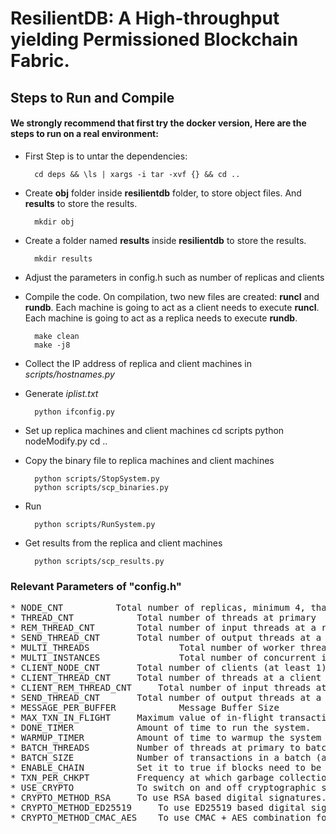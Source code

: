 # ResilientDB: A High-throughput yielding Permissioned Blockchain Fabric.

## Steps to Run and Compile <br/>

#### We strongly recommend that first try the docker version, Here are the steps to run on a real environment:

* First Step is to untar the dependencies:

        cd deps && \ls | xargs -i tar -xvf {} && cd ..
* Create **obj** folder inside **resilientdb** folder, to store object files. And **results** to store the results.

        mkdir obj

* Create a folder named **results** inside **resilientdb** to store the results.

        mkdir results

* Adjust the parameters in config.h such as number of replicas and clients
* Compile the code. On compilation, two new files are created: **runcl** and **rundb**. Each machine is going to act as a client needs to execute **runcl**. Each machine is going to act as a replica needs to execute **rundb**. 

        make clean
        make -j8

* Collect the IP address of replica and client machines in *scripts/hostnames.py*
* Generate *iplist.txt*

        python ifconfig.py

* Set up replica machines and client machines
        cd scripts
        python nodeModify.py
        cd ..

* Copy the binary file to replica machines and client machines

        python scripts/StopSystem.py
        python scripts/scp_binaries.py

* Run

        python scripts/RunSystem.py

* Get results from the replica and client machines 

        python scripts/scp_results.py


### Relevant Parameters of "config.h"
<pre>
* NODE_CNT			Total number of replicas, minimum 4, that is, f=1.  
* THREAD_CNT			Total number of threads at primary
* REM_THREAD_CNT		Total number of input threads at a replica 
* SEND_THREAD_CNT		Total number of output threads at a replica 
* MULTI_THREADS                 Total number of worker threads at a replica
* MULTI_INSTANCES               Total number of concurrent instances (for PVP and RCC)
* CLIENT_NODE_CNT		Total number of clients (at least 1).  
* CLIENT_THREAD_CNT		Total number of threads at a client (at least 1)
* CLIENT_REM_THREAD_CNT		Total number of input threads at a client
* SEND_THREAD_CNT		Total number of output threads at a client
* MESSAGE_PER_BUFFER            Message Buffer Size
* MAX_TXN_IN_FLIGHT		Maximum value of in-flight transactions that clients send in flight
* DONE_TIMER			Amount of time to run the system.
* WARMUP_TIMER			Amount of time to warmup the system (No statistics collected).
* BATCH_THREADS			Number of threads at primary to batch client transactions.
* BATCH_SIZE			Number of transactions in a batch (at least 10)
* ENABLE_CHAIN			Set it to true if blocks need to be stored in a ledger.
* TXN_PER_CHKPT			Frequency at which garbage collection is done.
* USE_CRYPTO			To switch on and off cryptographic signing of messages.
* CRYPTO_METHOD_RSA		To use RSA based digital signatures.
* CRYPTO_METHOD_ED25519		To use ED25519 based digital signatures.
* CRYPTO_METHOD_CMAC_AES	To use CMAC + AES combination for authentication.
